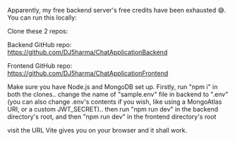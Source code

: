 Apparently, my free backend server's free credits have been exhausted 😅.
You can run this locally:

Clone these 2 repos:

Backend GitHub repo: https://github.com/DJ5harma/ChatApplicationBackend

Frontend GitHub repo: https://github.com/DJ5harma/ChatApplicationFrontend

Make sure you have Node.js and MongoDB set up.
Firstly, run "npm i" in both the clones..
change the name of "sample.env" file in backend to ".env" 
(you can also change .env's contents if you wish, like using a MongoAtlas URI, or a custom JWT_SECRET)..
then run "npm run dev" in the backend directory's root, 
and then "npm run dev" in the frontend directory's root

visit the URL Vite gives you on your browser and it shall work.
